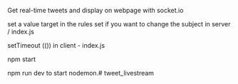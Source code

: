Get real-time tweets and display on webpage with socket.io

set a value target in the rules set if you want to change the subject
in server / index.js

setTimeout (()) in client - index.js

npm start


npm run dev to start nodemon.# tweet_livestream
